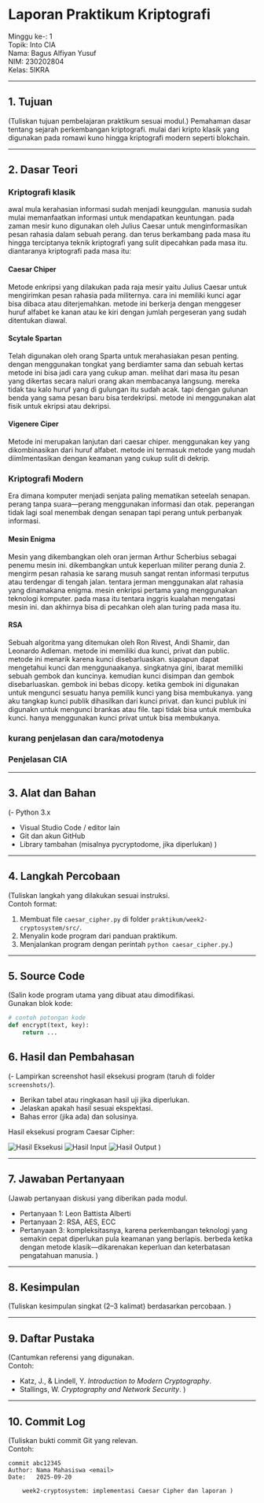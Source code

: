 # Laporan Praktikum Kriptografi
Minggu ke-: 1  
Topik: Into CIA  
Nama: Bagus Alfiyan Yusuf  
NIM: 230202804  
Kelas: 5IKRA  

---

## 1. Tujuan
(Tuliskan tujuan pembelajaran praktikum sesuai modul.)
Pemahaman dasar tentang sejarah perkembangan kriptografi. mulai dari kripto klasik yang digunakan pada romawi kuno hingga kriptografi modern seperti blokchain. 

---

## 2. Dasar Teori
### Kriptografi klasik
awal mula kerahasian informasi sudah menjadi keunggulan. manusia sudah mulai memanfaatkan informasi untuk mendapatkan keuntungan. pada zaman mesir kuno digunakan oleh Julius Caesar untuk menginformasikan pesan rahasia dalam sebuah perang. dan terus berkambang pada masa itu hingga terciptanya teknik kriptografi yang sulit dipecahkan pada masa itu. diantaranya kriptografi pada masa itu:
#### Caesar Chiper
Metode enkripsi yang dilakukan pada raja mesir yaitu Julius Caesar untuk mengirimkan pesan rahasia pada militernya. cara ini memiliki kunci agar bisa dibaca atau diterjemahkan. metode ini berkerja dengan menggeser huruf alfabet ke kanan atau ke kiri dengan jumlah pergeseran yang sudah ditentukan diawal.
####  Scytale Spartan
Telah digunakan oleh orang Sparta untuk merahasiakan pesan penting. dengan menggunakan tongkat yang berdiamter sama dan sebuah kertas metode ini bisa jadi cara yang cukup aman. melihat dari masa itu pesan yang dikertas secara naluri orang akan membacanya langsung. mereka tidak tau kalo huruf yang di gulungan itu sudah acak. tapi dengan gulunan benda yang sama pesan baru bisa terdekripsi. metode ini menggunakan alat fisik untuk ekripsi atau dekripsi.
#### Vigenere Ciper
Metode ini merupakan lanjutan dari caesar chiper. menggunakan key yang dikombinasikan dari huruf alfabet. metode ini termasuk metode yang mudah diimlmentasikan dengan keamanan yang cukup sulit di dekrip.

### Kriptografi Modern
Era dimana komputer menjadi senjata paling mematikan seteelah senapan. perang tanpa suara—perang menggunakan informasi dan otak. peperangan tidak lagi soal menembak dengan senapan tapi perang untuk perbanyak informasi.
#### Mesin Enigma
Mesin yang dikembangkan oleh oran jerman Arthur Scherbius sebagai penemu mesin ini. dikembangkan untuk keperluan militer perang dunia 2. mengirm pesan rahasia ke sarang musuh sangat rentan informasi terputus atau terdengar di tengah jalan. tentara jerman menggunakan alat rahasia yang dinamakana enigma. mesin enkripsi pertama yang menggunakan teknologi komputer. pada masa itu tentara inggris kualahan mengatasi mesin ini. dan akhirnya bisa di pecahkan oleh alan turing pada masa itu.
#### RSA
Sebuah algoritma yang ditemukan oleh Ron Rivest, Andi Shamir, dan Leonardo Adleman. metode ini memiliki dua kunci, privat dan public. metode ini menarik karena kunci disebarluaskan. siapapun dapat mengetahui kunci dan menggunaakanya. singkatnya gini, ibarat memiliki sebuah gembok dan kuncinya. kemudian kunci disimpan dan gembok disebarluaskan. gembok ini bebas dicopy. ketika gembok ini digunakan untuk mengunci sesuatu hanya pemilik kunci yang bisa membukanya. yang aku tangkap kunci publik dihasilkan dari kunci privat. dan kunci publuk ini digunakn untuk mengunci brankas atau file. tapi tidak bisa untuk membuka kunci. hanya menggunakan kunci privat untuk bisa membukanya.

### kurang penjelasan dan cara/motodenya
### Penjelasan CIA

---

## 3. Alat dan Bahan
(- Python 3.x  
- Visual Studio Code / editor lain  
- Git dan akun GitHub  
- Library tambahan (misalnya pycryptodome, jika diperlukan)  )

---

## 4. Langkah Percobaan
(Tuliskan langkah yang dilakukan sesuai instruksi.  
Contoh format:
1. Membuat file `caesar_cipher.py` di folder `praktikum/week2-cryptosystem/src/`.
2. Menyalin kode program dari panduan praktikum.
3. Menjalankan program dengan perintah `python caesar_cipher.py`.)

---

## 5. Source Code
(Salin kode program utama yang dibuat atau dimodifikasi.  
Gunakan blok kode:

```python
# contoh potongan kode
def encrypt(text, key):
    return ...

```

## 6. Hasil dan Pembahasan
(- Lampirkan screenshot hasil eksekusi program (taruh di folder `screenshots/`).  
- Berikan tabel atau ringkasan hasil uji jika diperlukan.  
- Jelaskan apakah hasil sesuai ekspektasi.  
- Bahas error (jika ada) dan solusinya. 

Hasil eksekusi program Caesar Cipher:

![Hasil Eksekusi](screenshots/output.png)
![Hasil Input](screenshots/input.png)
![Hasil Output](screenshots/output.png)
)

---

## 7. Jawaban Pertanyaan
(Jawab pertanyaan diskusi yang diberikan pada modul.  
- Pertanyaan 1: Leon Battista Alberti  
- Pertanyaan 2: RSA, AES, ECC 
- Pertanyaan 3: kompleksitasnya, karena perkembangan teknologi yang semakin cepat diperlukan pula keamanan yang berlapis. berbeda ketika dengan metode klasik—dikarenakan keperluan dan keterbatasan pengatahuan manusia. 
)
---

## 8. Kesimpulan
(Tuliskan kesimpulan singkat (2–3 kalimat) berdasarkan percobaan.  )

---

## 9. Daftar Pustaka
(Cantumkan referensi yang digunakan.  
Contoh:  
- Katz, J., & Lindell, Y. *Introduction to Modern Cryptography*.  
- Stallings, W. *Cryptography and Network Security*.  )

---

## 10. Commit Log
(Tuliskan bukti commit Git yang relevan.  
Contoh:
```
commit abc12345
Author: Nama Mahasiswa <email>
Date:   2025-09-20

    week2-cryptosystem: implementasi Caesar Cipher dan laporan )
```
